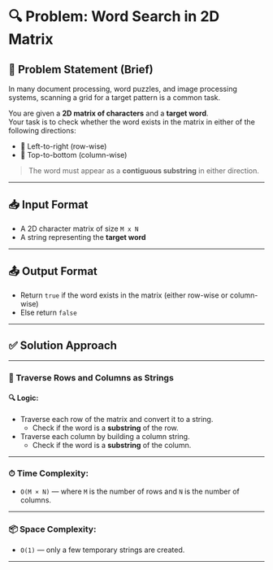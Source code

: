 # 🔍 Problem: Word Search in 2D Matrix

## 📄 Problem Statement (Brief)

In many document processing, word puzzles, and image processing systems, scanning a grid for a target pattern is a common task.

You are given a **2D matrix of characters** and a **target word**.  
Your task is to check whether the word exists in the matrix in either of the following directions:

- 🔸 Left-to-right (row-wise)
- 🔸 Top-to-bottom (column-wise)

> The word must appear as a **contiguous substring** in either direction.

---

## 📥 Input Format

- A 2D character matrix of size `M x N`
- A string representing the **target word**

---

## 📤 Output Format

- Return `true` if the word exists in the matrix (either row-wise or column-wise)
- Else return `false`

---


## ✅ Solution Approach

---

### 🔹 Traverse Rows and Columns as Strings

#### 🔍 Logic:

- Traverse each row of the matrix and convert it to a string.
  - Check if the word is a **substring** of the row.
- Traverse each column by building a column string.
  - Check if the word is a **substring** of the column.

---

### ⏱ Time Complexity:

- `O(M × N)` — where `M` is the number of rows and `N` is the number of columns.

---

### 📦 Space Complexity:

- `O(1)` — only a few temporary strings are created.

---


